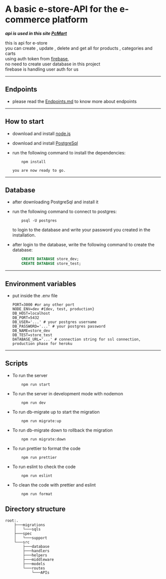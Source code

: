 # A basic e-store-API for the e-commerce platform

***api is used in this site [PcMart](https://e-store-api.herokuapp.com/)<br>***

this is api for e-store <br>
you can create , update , delete and get all for products , categories and carts<br>
using auth token from [firebase](https://firebase.google.com/),<br>
no need to create user database in this project <br>
firebase is handling user auth for us<br>

<hr />

## Endpoints
- please read the [Endpoints.md](./Endpoints.md) to know more about endpoints

<hr />

## How to start 

- download and install [node.js](https://nodejs.org/en/)
- download and install [PostgreSql](https://www.postgresql.org/)
- run the following command to install the dependencies:

    ```pash
        npm install
    ```
    `you are now ready to go.`

<hr />


## Database
- after downloading PostgreSql and install it
- run the following command to connect to postgres:

    ```pash
        psql -U postgres
    ```
    to login to the database
    and write your password you created in the installation.

- after login to the database, write the following command to create the database:

    ```sql
        CREATE DATABASE store_dev;
        CREATE DATABASE store_test;
    ```

<hr />


## Environment variables
- put inside the .env file
    ```env
    PORT=3000 #or any other port
    NODE_ENV=dev #{dev, test, production}
    DB_HOST=localhost
    DB_PORT=5432
    DB_USER='...' # your postgres username
    DB_PASSWORD='...' # your postgres password
    DB_NAME=store_dev 
    DB_TEST=store_test 
    DATABASE_URL='...' # connection string for ssl connection, production phase for heroku
    ```

<hr />

## Scripts

- To run the server
    ```pash
        npm run start
    ```

- To run the server in development mode with nodemon
    ```pash
        npm run dev
    ```

- To run db-migrate up to start the migration
    ```pash
        npm run migrate:up
    ```

- To run db-migrate down to rollback the migration
    ```pash
        npm run migrate:down
    ```

- To run prettier to format the code
    ```pash
        npm run prettier
    ```

- To run eslint to check the code
    ```pash
        npm run eslint
    ```

- To clean the code with prettier and eslint
    ```pash
        npm run format
    ```

## Directory structure
```
root:.
    ├───migrations
    │   └───sqls
    ├───spec
    │   └───support
    └───src
        ├───database
        ├───handlers
        ├───helpers
        ├───middleware
        ├───models
        └───routes
            └───APIs
```